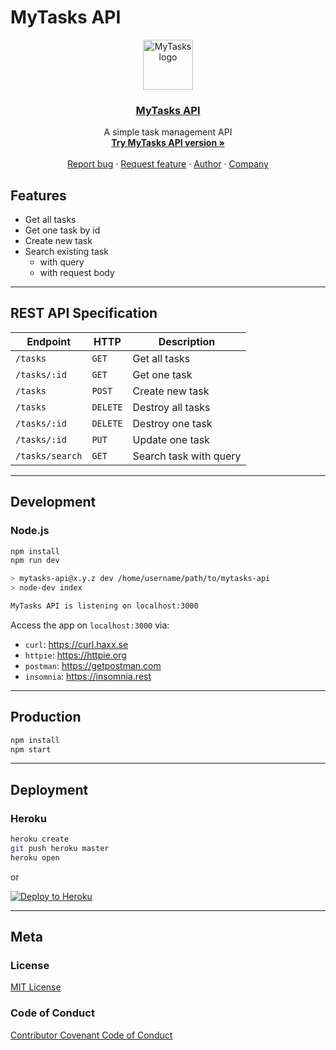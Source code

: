 # MyTasks API

<p align="center">
    <a href="https://mytasks-api.mhaidarhanif.com">
        <img src="./images/mytasks-logo.png" alt="MyTasks logo" height="80">
        <h3 align="center">MyTasks API</h3>
    </a>
    <p align="center">A simple task management API
        <br>
        <a href="https://mytasks-api.mhaidarhanif.com">
            <strong>Try MyTasks API version »</strong>
        </a>
        <br>
        <br>
        <a href="https://github.com/mhaidarh/mytasks-api/issues/new?template=bug.md">Report bug</a> ·
        <a href="https://github.com/mhaidarh/mytasks-api/issues/new?template=feature.md&labels=feature">Request feature</a> ·
        <a href="https://mhaidarhanif.com">Author</a> ·
        <a href="https://impactbyte.com">Company</a>
    </p>
</p>

## Features

- Get all tasks
- Get one task by id
- Create new task
- Search existing task
  - with query
  - with request body

---

## REST API Specification

| Endpoint        | HTTP     | Description            |
| --------------- | -------- | ---------------------- |
| `/tasks`        | `GET`    | Get all tasks          |
| `/tasks/:id`    | `GET`    | Get one task           |
| `/tasks`        | `POST`   | Create new task        |
| `/tasks`        | `DELETE` | Destroy all tasks      |
| `/tasks/:id`    | `DELETE` | Destroy one task       |
| `/tasks/:id`    | `PUT`    | Update one task        |
| `/tasks/search` | `GET`    | Search task with query |

---

## Development

### Node.js

```sh
npm install
npm run dev
```

```sh
> mytasks-api@x.y.z dev /home/username/path/to/mytasks-api
> node-dev index

MyTasks API is listening on localhost:3000
```

Access the app on `localhost:3000` via:

- `curl`: <https://curl.haxx.se>
- `httpie`: <https://httpie.org>
- `postman`: <https://getpostman.com>
- `insomnia`: <https://insomnia.rest>

---

## Production

```sh
npm install
npm start
```

---

## Deployment

### Heroku

```sh
heroku create
git push heroku master
heroku open
```

or

[![Deploy to Heroku](https://www.herokucdn.com/deploy/button.png)](https://heroku.com/deploy)

---

## Meta

### License

[MIT License](./LICENSE)

### Code of Conduct

[Contributor Covenant Code of Conduct](./CODE_OF_CONDUCT.md)
